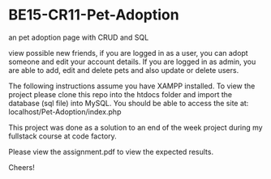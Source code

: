# BE15-CR11-Pet-Adoption
an pet adoption page with CRUD and SQL

view possible new friends, if you are logged in as a user, you can adopt someone and edit your account details. If you are logged in as admin, you are able to add, edit and delete pets and also update or delete users.

The following instructions assume you have XAMPP installed. To view the project please clone this repo into the htdocs folder and import the database (sql file) into MySQL. You should be able to access the site at: localhost/Pet-Adoption/index.php

This project was done as a solution to an end of the week project during my fullstack course at code factory.

Please view the assignment.pdf to view the expected results.

Cheers!
